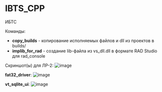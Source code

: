 # IBTS_CPP
ИБТС

Команды:
* **copy_builds** - копирование исполняемых файлов и dll из проектов в builds/
* **implib_for_rad** - создание lib-файла из vs_dll.dll в формате RAD Studio для rad_console

Скриншот(ы) для ЛР-2:
![image](https://user-images.githubusercontent.com/21179689/159137441-4fb3d778-491f-4170-a8d1-166316931443.png)

**fat32_driver**:
![image](https://user-images.githubusercontent.com/21179689/160430163-c27a3fc7-1d90-4896-95d0-79d3728752c5.png)

**vt_sqlite_ui**:
![image](https://user-images.githubusercontent.com/21179689/163627437-0c25d883-1f44-4209-a475-4ee8f2469c40.png)
